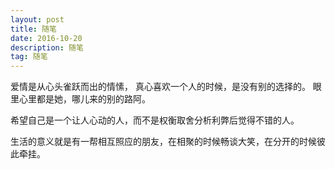 ```yaml
---
layout: post
title: 随笔
date: 2016-10-20
description: 随笔
tag: 随笔
---
```


爱情是从心头雀跃而出的情愫，
真心喜欢一个人的时候，是没有别的选择的。
眼里心里都是她，哪儿来的别的路阿。

希望自己是一个让人心动的人，而不是权衡取舍分析利弊后觉得不错的人。

生活的意义就是有一帮相互照应的朋友，在相聚的时候畅谈大笑，在分开的时候彼此牵挂。
